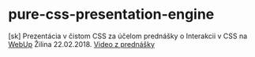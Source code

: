 # pure-css-presentation-engine

[sk]
Prezentácia v čistom CSS za účelom prednášky o Interakcii v CSS na [WebUp](https://www.facebook.com/groups/webup/) Žilina 22.02.2018.
[Video z prednášky](https://www.facebook.com/novasynagoga/videos/1594064354009054/)

